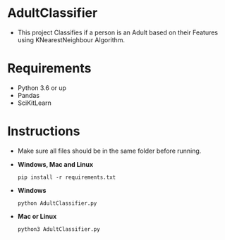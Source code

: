 # AdultClassifier
- This project Classifies if a person is an Adult based on their Features using KNearestNeighbour Algorithm.

# Requirements
- Python 3.6 or up
- Pandas
- SciKitLearn

# Instructions
- Make sure all files should be in the same folder before running.

- **Windows, Mac and Linux**
  ``` 
  pip install -r requirements.txt
  ```
- **Windows**
  ```
  python AdultClassifier.py
  ```
- **Mac or Linux**
  ```
  python3 AdultClassifier.py
  ```
